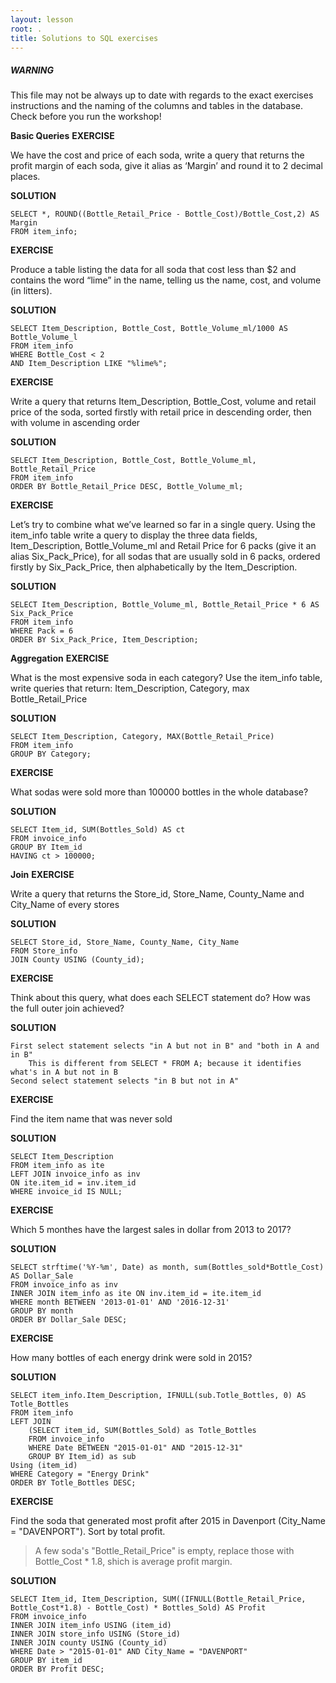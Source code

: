 ```yaml
---
layout: lesson
root: .
title: Solutions to SQL exercises
---
```


##### WARNING

This file may not be always up to date with regards to the exact exercises
instructions and the naming of the columns and tables in the database. Check
before you run the workshop!


**Basic Queries**
**EXERCISE**

We have the cost and price of each soda, write a query that returns the profit margin of each soda, give it alias as ‘Margin’ and round it to 2 decimal places. 

**SOLUTION**

	SELECT *, ROUND((Bottle_Retail_Price - Bottle_Cost)/Bottle_Cost,2) AS Margin 
	FROM item_info;

**EXERCISE**

Produce a table listing the data for all soda that cost less than $2 and contains the word “lime” in the name, telling us the name, cost, and volume (in litters).

**SOLUTION**

	SELECT Item_Description, Bottle_Cost, Bottle_Volume_ml/1000 AS Bottle_Volume_l 
    FROM item_info
    WHERE Bottle_Cost < 2
    AND Item_Description LIKE "%lime%";  

**EXERCISE**

Write a query that returns Item_Description, Bottle_Cost, volume and retail price of the soda, sorted firstly with retail price in descending order, then with volume in ascending order

**SOLUTION**

	SELECT Item_Description, Bottle_Cost, Bottle_Volume_ml, Bottle_Retail_Price 
    FROM item_info
    ORDER BY Bottle_Retail_Price DESC, Bottle_Volume_ml; 


**EXERCISE**

Let’s try to combine what we’ve learned so far in a single query. Using the item_info table write a query to display the three data fields, Item_Description, Bottle_Volume_ml and Retail Price for 6 packs (give it an alias Six_Pack_Price), for all sodas that are usually sold in 6 packs, ordered firstly by Six_Pack_Price, then alphabetically by the Item_Description.  

**SOLUTION**

	SELECT Item_Description, Bottle_Volume_ml, Bottle_Retail_Price * 6 AS Six_Pack_Price
    FROM item_info
    WHERE Pack = 6
    ORDER BY Six_Pack_Price, Item_Description;

**Aggregation**
**EXERCISE**

What is the most expensive soda in each category? Use the item_info table, write queries that return: Item_Description, Category, max Bottle_Retail_Price

**SOLUTION**

	SELECT Item_Description, Category, MAX(Bottle_Retail_Price)
    FROM item_info
    GROUP BY Category;  


**EXERCISE**

What sodas were sold more than 100000 bottles in the whole database?  

**SOLUTION**

	SELECT Item_id, SUM(Bottles_Sold) AS ct
    FROM invoice_info
    GROUP BY Item_id
    HAVING ct > 100000;

**Join**
**EXERCISE**

Write a query that returns the Store_id, Store_Name, County_Name and City_Name of every stores

**SOLUTION**

	SELECT Store_id, Store_Name, County_Name, City_Name
    FROM Store_info
    JOIN County USING (County_id);

**EXERCISE**

Think about this query, what does each SELECT statement do? How was the full outer join achieved?

**SOLUTION**

	First select statement selects "in A but not in B" and "both in A and in B" 
		This is different from SELECT * FROM A; because it identifies what's in A but not in B  
	Second select statement selects "in B but not in A"  

**EXERCISE**

Find the item name that was never sold

**SOLUTION**

	SELECT Item_Description 
    FROM item_info as ite
    LEFT JOIN invoice_info as inv
    ON ite.item_id = inv.item_id
    WHERE invoice_id IS NULL;

**EXERCISE**

Which 5 monthes have the largest sales in dollar from 2013 to 2017? 

**SOLUTION**

	SELECT strftime('%Y-%m', Date) as month, sum(Bottles_sold*Bottle_Cost) AS Dollar_Sale
    FROM invoice_info as inv
    INNER JOIN item_info as ite ON inv.item_id = ite.item_id 
    WHERE month BETWEEN '2013-01-01' AND '2016-12-31'
    GROUP BY month
    ORDER BY Dollar_Sale DESC;

**EXERCISE**

How many bottles of each energy drink were sold in 2015?

**SOLUTION**

	SELECT item_info.Item_Description, IFNULL(sub.Totle_Bottles, 0) AS Totle_Bottles
    FROM item_info
    LEFT JOIN 
        (SELECT item_id, SUM(Bottles_Sold) as Totle_Bottles
        FROM invoice_info
        WHERE Date BETWEEN "2015-01-01" AND "2015-12-31"
        GROUP BY Item_id) as sub
    Using (item_id)
    WHERE Category = "Energy Drink"
    ORDER BY Totle_Bottles DESC;

**EXERCISE**

Find the soda that generated most profit after 2015 in Davenport (City_Name = "DAVENPORT"). Sort by total profit. <br>
> A few soda's "Bottle_Retail_Price" is empty, replace those with Bottle_Cost * 1.8, shich is average profit margin.

**SOLUTION**

	SELECT Item_id, Item_Description, SUM((IFNULL(Bottle_Retail_Price, Bottle_Cost*1.8) - Bottle_Cost) * Bottles_Sold) AS Profit
    FROM invoice_info
    INNER JOIN item_info USING (item_id)
    INNER JOIN store_info USING (Store_id)
    INNER JOIN county USING (County_id)
    WHERE Date > "2015-01-01" AND City_Name = "DAVENPORT"
    GROUP BY item_id
    ORDER BY Profit DESC;
